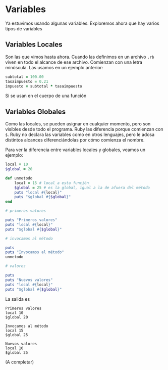 # Variables

Ya estuvimos usando algunas variables. Exploremos ahora que hay varios tipos
de variables

## Variables Locales

Son las que vimos hasta ahora. Cuando las definimos en un archivo `.rb` viven
en todo el alcance de ese archivo. Comienzan con una letra minúscula. Las usamos
en un ejemplo anterior:

```ruby
subtotal = 100.00
tasaimpuesto = 0.21
impuesto = subtotal * tasaimpuesto
```

Si se usan en el cuerpo de una función

## Variables Globales

Como las locales, se pueden asignar en cualquier momento, pero son visibles
desde todo el programa. Ruby las diferencia porque comienzan con `$`. Ruby
no declara las variables como en otros lenguajes, pero le adosa distintos alcances
diferenciándolas por cómo comienza el nombre.

Para ver la diferencia entre variables locales y globales, veamos un ejemplo:

```ruby
local = 10
$global = 20

def unmetodo
    local = 15 # local a esta función
	$global = 25 # es la global, igual a la de afuera del método
    puts "local #{local}"
    puts "$global #{$global}"
end

# primeros valores

puts "Primeros valores"
puts "local #{local}"
puts "$global #{$global}"

# invocamos al método

puts
puts "Invocamos al método"
unmetodo

# valores

puts
puts "Nuevos valores"
puts "local #{local}"
puts "$global #{$global}"

```

La salida es
```
Primeros valores
local 10
$global 20

Invocamos al método
local 15
$global 25

Nuevos valores
local 10
$global 25
```

(A completar)